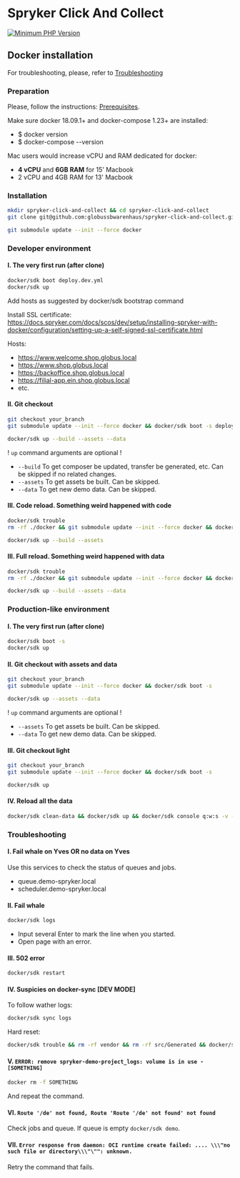 # Spryker Сlick And Collect
[![Minimum PHP Version](https://img.shields.io/badge/php-%3E%3D%207.1-8892BF.svg)](https://php.net/)

## Docker installation

For troubleshooting, please, refer to [Troubleshooting](https://documentation.spryker.com/docs/spryker-in-docker-troubleshooting)

### Preparation

Please, follow the instructions: [Prerequisites](https://documentation.spryker.com/docs/docker-installation-prerequisites).

Make sure docker 18.09.1+ and docker-compose 1.23+ are installed:

- $ docker version
- $ docker-compose --version

Mac users would increase vCPU and RAM dedicated for docker:
- **4 vCPU** and **6GB RAM** for 15' Macbook
- 2 vCPU and 4GB RAM for 13' Macbook

### Installation

```bash
mkdir spryker-click-and-collect && cd spryker-click-and-collect
git clone git@github.com:globussbwarenhaus/spryker-click-and-collect.git ./
```
```bash
git submodule update --init --force docker
```

### Developer environment

#### I. The very first run (after clone)
```bash
docker/sdk boot deploy.dev.yml
docker/sdk up
```
Add hosts as suggested by docker/sdk bootstrap command

Install SSL certificate: https://docs.spryker.com/docs/scos/dev/setup/installing-spryker-with-docker/configuration/setting-up-a-self-signed-ssl-certificate.html

Hosts:
- https://www.welcome.shop.globus.local
- https://www.shop.globus.local
- https://backoffice.shop.globus.local
- https://filial-app.ein.shop.globus.local
- etc.

#### II. Git checkout
```bash
git checkout your_branch
git submodule update --init --force docker && docker/sdk boot -s deploy.dev.yml

docker/sdk up --build --assets --data
```
! `up` command arguments are optional !

- `--build` To get composer be updated, transfer be generated, etc. Can be skipped if no related changes.
- `--assets` To get assets be built. Can be skipped.
- `--data` To get new demo data. Can be skipped.

#### III. Code reload. Something weird happened with code
```bash
docker/sdk trouble
rm -rf ./docker && git submodule update --init --force docker && docker/sdk boot -s deploy.dev.yml

docker/sdk up --build --assets
```

#### III. Full reload. Something weird happened with data
```bash
docker/sdk trouble
rm -rf ./docker && git submodule update --init --force docker && docker/sdk boot -s deploy.dev.yml

docker/sdk up --build --assets --data
```

### Production-like environment

#### I. The very first run (after clone)
```bash
docker/sdk boot -s
docker/sdk up
```

#### II. Git checkout with assets and data
```bash
git checkout your_branch
git submodule update --init --force docker && docker/sdk boot -s

docker/sdk up --assets --data
```

! `up` command arguments are optional !

- `--assets` To get assets be built. Can be skipped.
- `--data` To get new demo data. Can be skipped.

#### III. Git checkout light
```bash
git checkout your_branch
git submodule update --init --force docker && docker/sdk boot -s

docker/sdk up
```

#### IV. Reload all the data
```bash
docker/sdk clean-data && docker/sdk up && docker/sdk console q:w:s -v -s
```

### Troubleshooting

#### I. Fail whale on Yves OR no data on Yves
Use this services to check the status of queues and jobs.
- queue.demo-spryker.local
- scheduler.demo-spryker.local

#### II. Fail whale
```bash
docker/sdk logs
```
- Input several Enter to mark the line when you started.
- Open page with an error.

#### III. 502 error
```bash
docker/sdk restart
```

#### IV. Suspicies on docker-sync [DEV MODE]
To follow wather logs:
```bash
docker/sdk sync logs
```
Hard reset:
```bash
docker/sdk trouble && rm -rf vendor && rm -rf src/Generated && docker/sdk sync && docker/sdk up
```

#### V. `ERROR: remove spryker-demo-project_logs: volume is in use - [SOMETHING]`
```bash
docker rm -f SOMETHING
```
And repeat the command.

#### VI. `Route '/de' not found, Route 'Route '/de' not found' not found`
Check jobs and queue. If queue is empty `docker/sdk demo`.

#### VII. `Error response from daemon: OCI runtime create failed: .... \\\"no such file or directory\\\"\"": unknown.`
Retry the command that fails.
